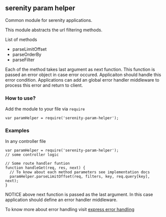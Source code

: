 serenity param helper
---

Common module for serenity applications.

This module abstracts the url filtering methods.

List of methods

- parseLimitOffset
- parseOrderBy
- parseFilter

Each of the method takes last argument as next function. This function is passed an error object in case error occured. Applicaiton should handle this error condition.
Applications can add an global error handler middleware to process this error and return to client.

### How to use?

Add the module to your file via ```require```

```
var paramHelper = require('serenity-param-helper');
```

### Examples

In any controller file

```
var paramHelper = require('serenity-param-helper');
// some controller logic

// Some route handler funtion
function handleGet(req, res, next) {
  // To know about each method parameters see implementation docs
  paramHelper.parseLimitOffset(req, filters, key, req.query[key], next);  
}
```

NOTICE above next function is passed as the last argument. In this case application should define an error handler middleware.

To know more about error handling visit [express error handling](http://expressjs.com/guide/error-handling.html)